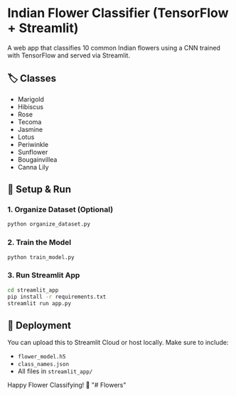 # Indian Flower Classifier (TensorFlow + Streamlit)

A web app that classifies 10 common Indian flowers using a CNN trained with TensorFlow and served via Streamlit.

## 🏷️ Classes
- Marigold
- Hibiscus
- Rose
- Tecoma
- Jasmine
- Lotus
- Periwinkle
- Sunflower
- Bougainvillea
- Canna Lily

## 🔧 Setup & Run

### 1. Organize Dataset (Optional)
```bash
python organize_dataset.py
```

### 2. Train the Model
```bash
python train_model.py
```

### 3. Run Streamlit App
```bash
cd streamlit_app
pip install -r requirements.txt
streamlit run app.py
```

## 🚀 Deployment
You can upload this to Streamlit Cloud or host locally. Make sure to include:
- `flower_model.h5`
- `class_names.json`
- All files in `streamlit_app/`

Happy Flower Classifying! 🌸
"# Flowers" 
